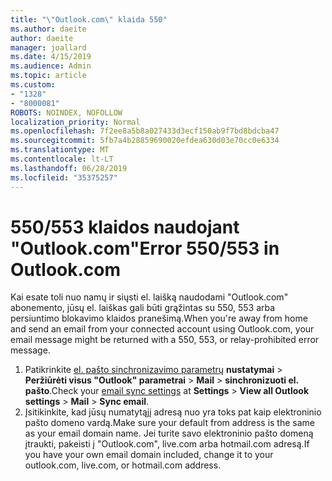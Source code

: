 ```yaml
---
title: "\"Outlook.com\" klaida 550"
ms.author: daeite
author: daeite
manager: joallard
ms.date: 4/15/2019
ms.audience: Admin
ms.topic: article
ms.custom:
- "1328"
- "8000081"
ROBOTS: NOINDEX, NOFOLLOW
localization_priority: Normal
ms.openlocfilehash: 7f2ee8a5b8a027433d3ecf150ab9f7bd8bdcba47
ms.sourcegitcommit: 5fb7a4b28859690020efdea630d03e70cc0e6334
ms.translationtype: MT
ms.contentlocale: lt-LT
ms.lasthandoff: 06/28/2019
ms.locfileid: "35375257"
---
```

# <a name="error-550553-in-outlookcom"></a><span data-ttu-id="e8c88-102">550/553 klaidos naudojant "Outlook.com"</span><span class="sxs-lookup"><span data-stu-id="e8c88-102">Error 550/553 in Outlook.com</span></span>

<span data-ttu-id="e8c88-103">Kai esate toli nuo namų ir siųsti el. laišką naudodami "Outlook.com" abonemento, jūsų el. laiškas gali būti grąžintas su 550, 553 arba persiuntimo blokavimo klaidos pranešimą.</span><span class="sxs-lookup"><span data-stu-id="e8c88-103">When you're away from home and send an email from your connected account using Outlook.com, your email message might be returned with a 550, 553, or relay-prohibited error message.</span></span>

1. <span data-ttu-id="e8c88-104">Patikrinkite [el. pašto sinchronizavimo parametrų](https://go.microsoft.com/fwlink/?linkid=2031283) **nustatymai** > **Peržiūrėti visus "Outlook" parametrai** > **Mail** > **sinchronizuoti el. pašto**.</span><span class="sxs-lookup"><span data-stu-id="e8c88-104">Check your [email sync settings](https://go.microsoft.com/fwlink/?linkid=2031283) at **Settings** > **View all Outlook settings** > **Mail** > **Sync email**.</span></span>
1. <span data-ttu-id="e8c88-105">Įsitikinkite, kad jūsų numatytąjį adresą nuo yra toks pat kaip elektroninio pašto domeno vardą.</span><span class="sxs-lookup"><span data-stu-id="e8c88-105">Make sure your default from address is the same as your email domain name.</span></span> <span data-ttu-id="e8c88-106">Jei turite savo elektroninio pašto domeną įtraukti, pakeisti į "Outlook.com", live.com arba hotmail.com adresą.</span><span class="sxs-lookup"><span data-stu-id="e8c88-106">If you have your own email domain included, change it to your outlook.com, live.com, or hotmail.com address.</span></span>
